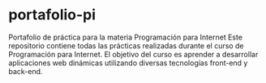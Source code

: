 # portafolio-pi
Portafolio de práctica para la materia Programación para Internet
Este repositorio contiene todas las prácticas realizadas durante el curso de Programación para Internet. 
El objetivo del curso es aprender a desarrollar aplicaciones web dinámicas utilizando diversas tecnologías front-end y back-end.

